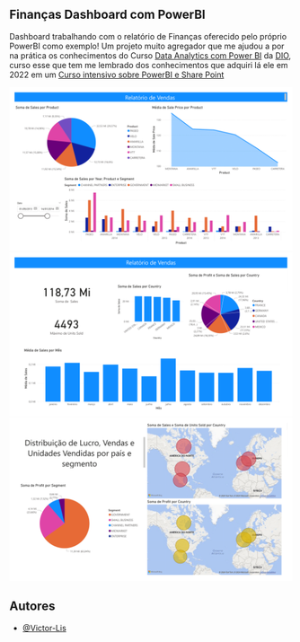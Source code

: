 ## Finanças Dashboard com PowerBI

Dashboard trabalhando com o relatório de Finanças oferecido pelo próprio PowerBI como exemplo!
Um projeto muito agregador que me ajudou a por na prática os conhecimentos do Curso [Data Analytics com Power BI](https://web.dio.me/track/coding-the-future-sysvision-data-analytics) da [DIO](https://www.dio.me/), curso esse que tem me lembrado dos conhecimentos que adquiri lá ele em 2022 em um [Curso intensivo sobre PowerBI e Share Point](https://www.linkedin.com/in/victor-lis-bronzo/details/certifications/1720548959570/single-media-viewer/?type=DOCUMENT&profileId=ACoAAELJq10BcksiHQP1HQtQTWN0UoYK65bMkDQ)

<div align="center">
  <img src="https://github.com/Victor-Lis/Financas-Dashboard-with-PowerBI/blob/master/relatorio_de_vendas-1.png">
  <img src="https://github.com/Victor-Lis/Financas-Dashboard-with-PowerBI/blob/master/relatorio_de_vendas-2.png">
  <img src="https://github.com/Victor-Lis/Financas-Dashboard-with-PowerBI/blob/master/relatorio_de_vendas-3.png">
</div>

## Autores
- [@Victor-Lis](https://github.com/Victor-Lis)
